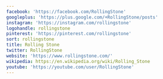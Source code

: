 ```yaml
---
facebook: 'https://facebook.com/RollingStone'
googleplus: 'https://plus.google.com/+RollingStone/posts'
instagram: 'https://instagram.com/rollingstone'
logohandle: rollingstone
pinterest: 'https://pinterest.com/rollingstone'
sort: rollingstone
title: Rolling Stone
twitter: RollingStone
website: 'https://www.rollingstone.com/'
wikipedia: https://en.wikipedia.org/wiki/Rolling_Stone
youtube: 'https://youtube.com/user/RollingStone'
---
```

